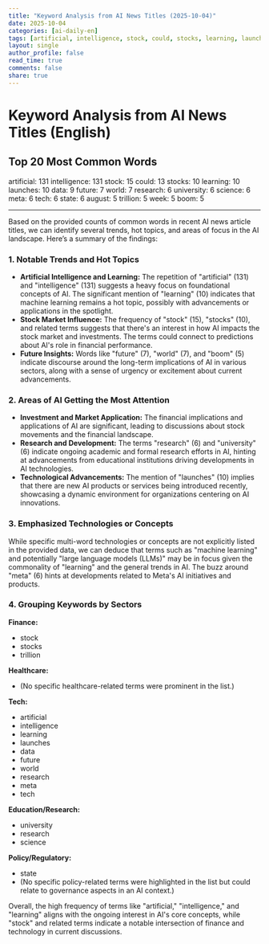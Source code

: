 ```yaml
---
title: "Keyword Analysis from AI News Titles (2025-10-04)"
date: 2025-10-04
categories: [ai-daily-en]
tags: [artificial, intelligence, stock, could, stocks, learning, launches, data, future, world, research, university, science, meta, tech, state, august, trillion, week, boom]
layout: single
author_profile: false
read_time: true
comments: false
share: true
---
```


# Keyword Analysis from AI News Titles (English)

## Top 20 Most Common Words

artificial: 131
intelligence: 131
stock: 15
could: 13
stocks: 10
learning: 10
launches: 10
data: 9
future: 7
world: 7
research: 6
university: 6
science: 6
meta: 6
tech: 6
state: 6
august: 5
trillion: 5
week: 5
boom: 5

---

Based on the provided counts of common words in recent AI news article titles, we can identify several trends, hot topics, and areas of focus in the AI landscape. Here’s a summary of the findings:

### 1. Notable Trends and Hot Topics
- **Artificial Intelligence and Learning:** The repetition of "artificial" (131) and "intelligence" (131) suggests a heavy focus on foundational concepts of AI. The significant mention of "learning" (10) indicates that machine learning remains a hot topic, possibly with advancements or applications in the spotlight.
- **Stock Market Influence:** The frequency of "stock" (15), "stocks" (10), and related terms suggests that there's an interest in how AI impacts the stock market and investments. The terms could connect to predictions about AI's role in financial performance.
- **Future Insights:** Words like "future" (7), "world" (7), and "boom" (5) indicate discourse around the long-term implications of AI in various sectors, along with a sense of urgency or excitement about current advancements.

### 2. Areas of AI Getting the Most Attention
- **Investment and Market Application:** The financial implications and applications of AI are significant, leading to discussions about stock movements and the financial landscape.
- **Research and Development:** The terms "research" (6) and "university" (6) indicate ongoing academic and formal research efforts in AI, hinting at advancements from educational institutions driving developments in AI technologies.
- **Technological Advancements:** The mention of "launches" (10) implies that there are new AI products or services being introduced recently, showcasing a dynamic environment for organizations centering on AI innovations.

### 3. Emphasized Technologies or Concepts
While specific multi-word technologies or concepts are not explicitly listed in the provided data, we can deduce that terms such as "machine learning" and potentially "large language models (LLMs)" may be in focus given the commonality of "learning" and the general trends in AI. The buzz around "meta" (6) hints at developments related to Meta's AI initiatives and products.

### 4. Grouping Keywords by Sectors
**Finance:**
- stock
- stocks
- trillion

**Healthcare:**
- (No specific healthcare-related terms were prominent in the list.)

**Tech:**
- artificial
- intelligence
- learning
- launches
- data
- future
- world
- research
- meta
- tech

**Education/Research:**
- university
- research
- science

**Policy/Regulatory:**
- state
- (No specific policy-related terms were highlighted in the list but could relate to governance aspects in an AI context.)

Overall, the high frequency of terms like "artificial," "intelligence," and "learning" aligns with the ongoing interest in AI's core concepts, while "stock" and related terms indicate a notable intersection of finance and technology in current discussions.